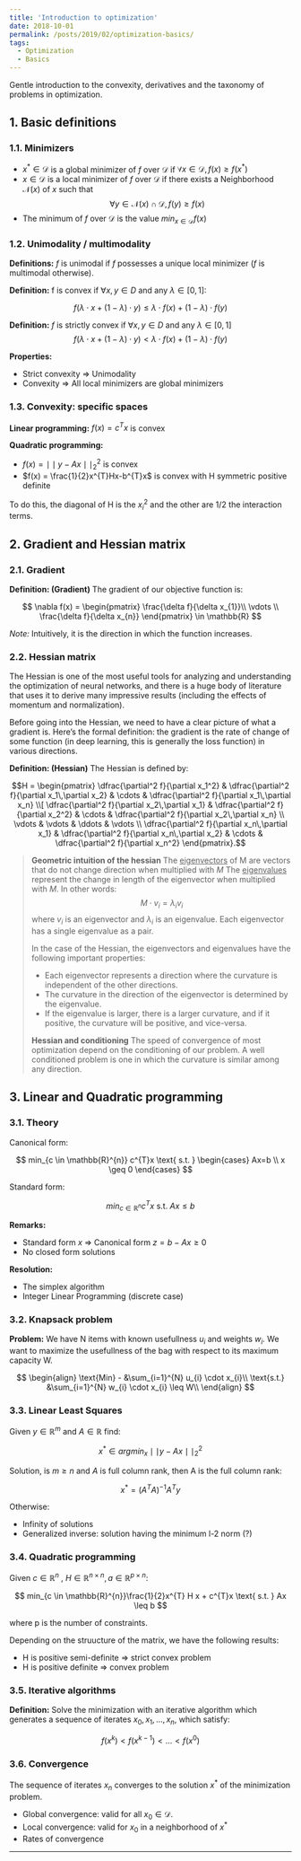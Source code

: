 ```yaml
---
title: 'Introduction to optimization'
date: 2018-10-01
permalink: /posts/2019/02/optimization-basics/
tags:
  - Optimization
  - Basics
---
```


Gentle introduction to the convexity, derivatives and the taxonomy of problems in optimization.

## 1. Basic definitions

### 1.1. Minimizers

- $x^{\text{*}} \in \mathcal{D}$ is a global minimizer of $f$ over $\mathcal{D}$ if $\forall x \in \mathcal{D}, f(x)\geq f(x^{\text{*}})$
- $x \in \mathcal{D}$ is a local minimizer of $f$ over $\mathcal{D}$ if  there exists a Neighborhood $\mathcal{N}(x)$ of $x$ such that
$$\forall y \in \mathcal{N}(x) \cap \mathcal{D}, f(y) \geq f(x)$$
- The minimum of $f$ over $\mathcal{D}$ is the value $min_{x\in \mathcal{D}} f(x)$

### 1.2. Unimodality / multimodality

<b>Definitions:</b> $f$ is unimodal if $f$ possesses a unique local minimizer ($f$ is multimodal otherwise).

<b>Definition:</b> f is convex if $\forall x, y \in D$ and any $\lambda \in [0, 1]$:

$$ f(\lambda \cdot x + (1- \lambda) \cdot y) \leq \lambda \cdot f(x) + (1-\lambda)\cdot f(y) $$

<b>Definition:</b> $f$ is strictly convex if $\forall x, y \in D$ and any $\lambda \in [0, 1]$
$$
f(\lambda \cdot x + (1- \lambda) \cdot y) < \lambda \cdot f(x) + (1-\lambda)\cdot f(y)
$$

<b>Properties:</b>
- Strict convexity => Unimodality
- Convexity => All local minimizers are global minimizers

### 1.3. Convexity: specific spaces

<b>Linear programming:</b> $f(x) = c^{T}x$ is convex

<b>Quadratic programming:</b>
- $f(x) = \mid\mid y-Ax \mid\mid_{2}^{2}$ is convex
- $f(x) = \frac{1}{2}x^{T}Hx-b^{T}x$ is convex with H symmetric positive definite

To do this, the diagonal of H is the $x_{i}^{2}$ and the other are $1/2$ the interaction terms.

## 2. Gradient and Hessian matrix

### 2.1. Gradient

<b>Definition: (Gradient)</b> The gradient of our objective function is:

$$
\nabla f(x) = \begin{pmatrix}
\frac{\delta f}{\delta x_{1}}\\
\vdots \\
\frac{\delta f}{\delta x_{n}}
\end{pmatrix} \in \mathbb{R}
$$

<i>Note:</i> Intuitively, it is the direction in which the function increases.

### 2.2. Hessian matrix

The Hessian is one of the most useful tools for analyzing and understanding the optimization of neural networks, and there is a huge body of literature that uses it to derive many impressive results (including the effects of momentum and normalization).

Before going into the Hessian, we need to have a clear picture of what a gradient is. Here’s the formal definition: the gradient is the rate of change of some function (in deep learning, this is generally the loss function) in various directions.

<b>Definition: (Hessian)</b> The Hessian is defined by:

$$H = \begin{pmatrix}
  \dfrac{\partial^2 f}{\partial x_1^2} & \dfrac{\partial^2 f}{\partial x_1\,\partial x_2} & \cdots & \dfrac{\partial^2 f}{\partial x_1\,\partial x_n} \\[
  \dfrac{\partial^2 f}{\partial x_2\,\partial x_1} & \dfrac{\partial^2 f}{\partial x_2^2} & \cdots & \dfrac{\partial^2 f}{\partial x_2\,\partial x_n} \\
  \vdots & \vdots & \ddots & \vdots \\
  \dfrac{\partial^2 f}{\partial x_n\,\partial x_1} & \dfrac{\partial^2 f}{\partial x_n\,\partial x_2} & \cdots & \dfrac{\partial^2 f}{\partial x_n^2}
\end{pmatrix}.$$

> <b>Geometric intuition of the hessian</b>
> The <u>eigenvectors</u> of M are vectors that do not change direction when multiplied with $M$
> The <u>eigenvalues</u> represent the change in length of the eigenvector when multiplied with $M$. In other words:
> $$M \cdot v_{i} = \lambda_{i} v_{i}$$
> where $v_{i}$  is an eigenvector and $\lambda_{i}$  is an eigenvalue. Each eigenvector has a single eigenvalue as a pair.
>
> In the case of the Hessian, the eigenvectors and eigenvalues have the following important properties:
> - Each eigenvector represents a direction where the curvature is independent of the other directions.
> - The curvature in the direction of the eigenvector is determined by the eigenvalue.
> - If the eigenvalue is larger, there is a larger curvature, and if it positive, the curvature will be positive, and vice-versa.
>
> <b>Hessian and conditioning</b>
> The speed of convergence of most optimization depend on the conditioning of our problem. A well conditioned problem is one in which the curvature is similar among any direction.

## 3. Linear and Quadratic programming

### 3.1. Theory

Canonical form:

$$
min_{c \in \mathbb{R}^{n}} c^{T}x \text{  s.t.  }
\begin{cases}
Ax=b \\
x \geq 0
\end{cases}
$$

Standard form:

$$
min_{c \in \mathbb{R}^{n}} c^{T}x \text{  s.t.  }  Ax \leq b
$$

<b>Remarks:</b>
- Standard form $x$ => Canonical form $z = b - Ax \geq 0$
- No closed form solutions

<b>Resolution:</b>
- The simplex algorithm
- Integer Linear Programming (discrete case)

### 3.2. Knapsack problem

<b>Problem:</b> We have N items with known usefullness $u_{i}$ and weights $w_{i}$. We want to maximize the usefullness of the bag with respect to its maximum capacity W.

$$
\begin{align}
\text{Min} - &\sum_{i=1}^{N} u_{i} \cdot x_{i}\\
\text{s.t.} &\sum_{i=1}^{N} w_{i} \cdot x_{i} \leq W\\
\end{align}
$$

### 3.3. Linear Least Squares

Given $y \in \mathbb{R}^{m}$ and $A \in \mathbb{R}$ find:

$$
x^{\text{*}} \in argmin_{x} \mid\mid y-Ax \mid\mid_{2}^{2}
$$

Solution, is $m \geq n$ and $A$ is full column rank, then A is the full column rank:

$$
x^{\text{*}} = (A^{T}A)^{-1}A^{T}y
$$

Otherwise:
- Infinity of solutions
- Generalized inverse: solution having the minimum l-2 norm (?)

### 3.4. Quadratic programming

Given $c \in \mathbb{R}^{n}$ , $H \in \mathbb{R}^{n\times n}, a \in \mathbb{R}^{p\times n}$:

$$
min_{c \in \mathbb{R}^{n}}\frac{1}{2}x^{T} H x +   c^{T}x \text{  s.t.  }  Ax \leq b
$$

where p is the number of constraints.

Depending on the struucture of the matrix, we have the following results:
- H is positive semi-definite $\Rightarrow$ strict convex problem
- H is positive definite $\Rightarrow$ convex problem

### 3.5. Iterative algorithms

<b>Definition:</b> Solve the minimization with an iterative algorithm which generates a sequence of iterates $x_{0}, x_{1}, ..., x_{n}$, which satisfy:

$$f(x^{k})<f(x^{k-1})<...<f(x^{0})$$

### 3.6. Convergence

The sequence of iterates $x_{n}$ converges to the solution $x^{\text{*}}$ of the
minimization problem.
- Global convergence: valid for all $x_{0} ∈ \mathcal{D}$.
- Local convergence: valid for $x_{0}$ in a neighborhood of $x^{\text{*}}$
- Rates of convergence


------
